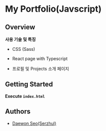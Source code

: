 # My Portfolio(Javscript)

## Overview
<!-- Write Overview about this project -->
**사용 기술 및 특징**
- CSS (Sass)
- React page with Typescript

- 프로필 및 Projects 소개 페이지

## Getting Started
**Execute `index.html`**
<!--
### Depencies
 Write about need to install the software and how to install them 
-->
## Authors
  - [Daewon Seo(Serzhul)](https://github.com/Serzhul)
